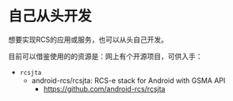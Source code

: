 # 自己从头开发

想要实现RCS的应用或服务，也可以从头自己开发。

目前可以借鉴使用的的资源是：网上有个开源项目，可供入手：

* `rcsjta`
  * android-rcs/rcsjta: RCS-e stack for Android with GSMA API
    * https://github.com/android-rcs/rcsjta
